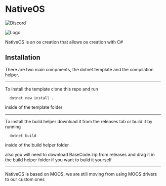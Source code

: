 
# NativeOS
<a href="https://discord.com/invite/KUm5JuC9XV">
  <img src="https://img.shields.io/badge/Discord-navy?style=for-the-badge&logo=discord&color=2bb572" alt="Discord">
</a>

![Logo](https://github.com/user-attachments/assets/1e856f22-d109-46f6-9575-ff730544bf85)

NativeOS is an os creation that allows os creation with C#


## Installation

There are two main compments,
the dotnet template and the compilation helper.

------------
To install the template clone this repo and run

```
  dotnet new install .
```
inside of the template folder

------------
To install the build helper download it from the releases tab or build it by running

```
  dotnet build
```
inside of the build helper folder

also you will need to download BaseCode.zip from releases and drag it in the build helper folder if you want to build it yourself

------------
NativeOS is based on MOOS, we are still moving from using MOOS drivers to our custom ones
